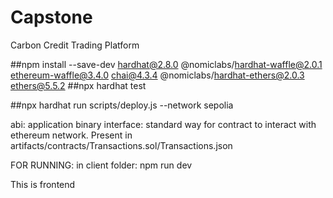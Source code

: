 # Capstone
Carbon Credit Trading Platform

##npm install --save-dev hardhat@2.8.0 @nomiclabs/hardhat-waffle@2.0.1 ethereum-waffle@3.4.0 chai@4.3.4 @nomiclabs/hardhat-ethers@2.0.3 ethers@5.5.2
##npx hardhat test

##npx hardhat run scripts/deploy.js --network sepolia

abi: application binary interface: standard way for contract to interact with ethereum network.
Present in artifacts/contracts/Transactions.sol/Transactions.json

FOR RUNNING: in client folder: npm run dev

This is frontend